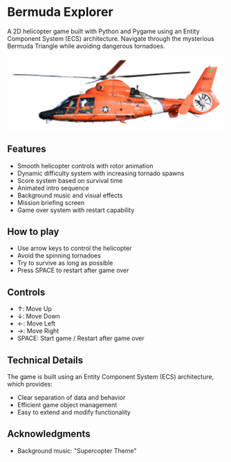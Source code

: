 # Bermuda Explorer

A 2D helicopter game built with Python and Pygame using an Entity Component System (ECS) architecture. Navigate through the mysterious Bermuda Triangle while avoiding dangerous tornadoes.

![Game Screenshot](assets/images/heli-menu.png)

## Features

- Smooth helicopter controls with rotor animation
- Dynamic difficulty system with increasing tornado spawns
- Score system based on survival time
- Animated intro sequence
- Background music and visual effects
- Mission briefing screen
- Game over system with restart capability

## How to play

- Use arrow keys to control the helicopter
- Avoid the spinning tornadoes
- Try to survive as long as possible
- Press SPACE to restart after game over

## Controls

- ↑: Move Up
- ↓: Move Down
- ←: Move Left
- →: Move Right
- SPACE: Start game / Restart after game over

## Technical Details

The game is built using an Entity Component System (ECS) architecture, which provides:

- Clear separation of data and behavior
- Efficient game object management
- Easy to extend and modify functionality

## Acknowledgments

- Background music: "Supercopter Theme"
